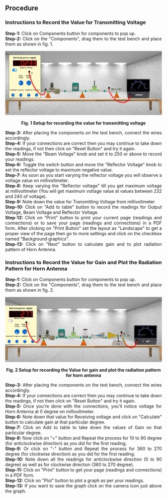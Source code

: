 ## Procedure<br>

<div style="text-align:justify;">

### Instructions to Record the Value for Transmitting Voltage

**Step-1:** Click on Components button for components to pop up.  
**Step-2:** Click on the "Components", drag them to the test bench and place them as shown in fig. 1.  
  
<center>

![setup1](images/setup1.jpeg)

**Fig. 1 Setup for recording the value for transmitting voltage** 
</center>

**Step-3:** After placing the components on the test bench, connect the wires accordingly.  
**Step-4:** If your connections are correct then you may continue to take down the readings, if not then click on "Reset Button" and try it again.  
**Step-5:** Move the "Beam Voltage" knob and set it to 250 or above to record your readings.  
**Step-6:** Toggle the switch button and move the "Reflector Voltage" knob to set the reflector voltage to maximum negative value.  
**Step-7:** As soon as you start varying the reflector voltage you will observe a voltage value on millivoltmeter.  
**Step-8:** Keep varying the "Reflector voltage" till you get maximum voltage at millivoltmeter (You will get maximum voltage value at values between 232 and 240 of voltage).  
**Step-9:** Note down the value for Transmitting Voltage from millivoltmeter  
**Step-10:** Click on "Add to table" button to record the readings for Output Voltage, Beam Voltage and Reflector Voltage.  
**Step-12:** Click on "Print" button to print your current page (readings and connections) or to save your page (readings and connections) in a PDF form. After clicking on "Print Button" set the layout as "Landscape" to get a proper view of the page then go to more settings and click on the checkbox named "Background graphics".  
**Step-13:** Click on "Next" button to calculate gain and to plot radiation pattern of Horn Antenna.

  
  
### Instructions to Record the Value for Gain and Plot the Radiation Pattern for Horn Antenna

**Step-1:** Click on Components button for components to pop up.  
**Step-2:** Click on the "Components", drag them to the test bench and place them as shown in fig. 2. 

<center>  

![setup2](images/setup2.jpg)

**Fig. 2 Setup for recording the Value for gain and plot the radiation pattern for horn antenna**
</center>

**Step-3:** After placing the components on the test bench, connect the wires accordingly.  
**Step-4:** If your connections are correct then you may continue to take down the readings, if not then click on "Reset Button" and try it again.  
**Step-5:** Once you're done with the connections, you'll notice voltage for Horn Antenna at 0 degree on millivoltmeter.  
**Step-6:** Note down that value for Receiving voltage and click on "Calculate" button to calculate gain at that particular degree.  
**Step-7:** Click on Add to table to take down the values of Gain on that particular degree.  
**Step-8:** Now click on "+" button and Repeat the process for 10 to 90 degree (for anticlockwise direction) as you did for the first reading.  
**Step-9:** Or click on "-" button and Repeat the process for 360 to 270 degree (for clockwise direction) as you did for the first reading.  
**Step-10:** Note down all the readings for anticlockwise direction (0 to 90 degree) as well as for clockwise direction (360 to 270 degree).  
**Step-11:** Click on "Print" button to get your page (readings and connections) in a PDF form.  
**Step-12:** Click on "Plot" button to plot a graph as per your readings.  
**Step-13:** If you want to save the graph click on the camera icon just above the graph.

</div>